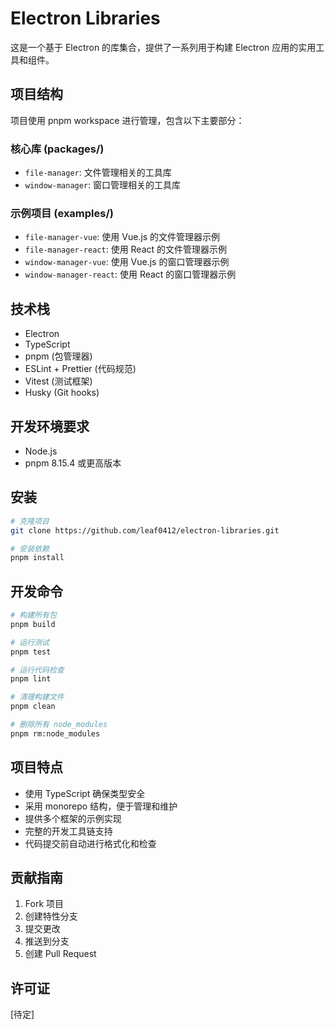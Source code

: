 # Electron Libraries

这是一个基于 Electron 的库集合，提供了一系列用于构建 Electron 应用的实用工具和组件。

## 项目结构

项目使用 pnpm workspace 进行管理，包含以下主要部分：

### 核心库 (packages/)

- `file-manager`: 文件管理相关的工具库
- `window-manager`: 窗口管理相关的工具库

### 示例项目 (examples/)

- `file-manager-vue`: 使用 Vue.js 的文件管理器示例
- `file-manager-react`: 使用 React 的文件管理器示例
- `window-manager-vue`: 使用 Vue.js 的窗口管理器示例
- `window-manager-react`: 使用 React 的窗口管理器示例

## 技术栈

- Electron
- TypeScript
- pnpm (包管理器)
- ESLint + Prettier (代码规范)
- Vitest (测试框架)
- Husky (Git hooks)

## 开发环境要求

- Node.js
- pnpm 8.15.4 或更高版本

## 安装

```bash
# 克隆项目
git clone https://github.com/leaf0412/electron-libraries.git

# 安装依赖
pnpm install
```

## 开发命令

```bash
# 构建所有包
pnpm build

# 运行测试
pnpm test

# 运行代码检查
pnpm lint

# 清理构建文件
pnpm clean

# 删除所有 node_modules
pnpm rm:node_modules
```

## 项目特点

- 使用 TypeScript 确保类型安全
- 采用 monorepo 结构，便于管理和维护
- 提供多个框架的示例实现
- 完整的开发工具链支持
- 代码提交前自动进行格式化和检查

## 贡献指南

1. Fork 项目
2. 创建特性分支
3. 提交更改
4. 推送到分支
5. 创建 Pull Request

## 许可证

[待定] 